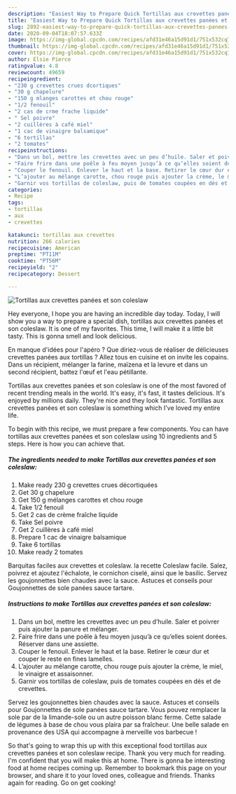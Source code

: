 ```yaml
---
description: "Easiest Way to Prepare Quick Tortillas aux crevettes panées et son coleslaw"
title: "Easiest Way to Prepare Quick Tortillas aux crevettes panées et son coleslaw"
slug: 2892-easiest-way-to-prepare-quick-tortillas-aux-crevettes-panees-et-son-coleslaw
date: 2020-09-04T18:07:57.633Z
image: https://img-global.cpcdn.com/recipes/afd31e46a15d91d1/751x532cq70/tortillas-aux-crevettes-panees-et-son-coleslaw-photo-principale-de-la-recette.jpg
thumbnail: https://img-global.cpcdn.com/recipes/afd31e46a15d91d1/751x532cq70/tortillas-aux-crevettes-panees-et-son-coleslaw-photo-principale-de-la-recette.jpg
cover: https://img-global.cpcdn.com/recipes/afd31e46a15d91d1/751x532cq70/tortillas-aux-crevettes-panees-et-son-coleslaw-photo-principale-de-la-recette.jpg
author: Elsie Pierce
ratingvalue: 4.8
reviewcount: 49659
recipeingredient:
- "230 g crevettes crues dcortiques"
- "30 g chapelure"
- "150 g mlanges carottes et chou rouge"
- "1/2 fenouil"
- "2 cas de crme frache liquide"
- " Sel poivre"
- "2 cuillères à café miel"
- "1 cac de vinaigre balsamique"
- "6 tortillas"
- "2 tomates"
recipeinstructions:
- "Dans un bol, mettre les crevettes avec un peu d’huile. Saler et poivrer puis ajouter la panure et mélanger."
- "Faire frire dans une poêle à feu moyen jusqu’à ce qu’elles soient dorées. Réserver dans une assiette."
- "Couper le fenouil. Enlever le haut et la base. Retirer le cœur dur et couper le reste en fines lamelles."
- "L’ajouter au mélange carotte, chou rouge puis ajouter la crème, le miel, le vinaigre et assaisonner."
- "Garnir vos tortillas de coleslaw, puis de tomates coupées en dés et de crevettes."
categories:
- Recipe
tags:
- tortillas
- aux
- crevettes

katakunci: tortillas aux crevettes 
nutrition: 266 calories
recipecuisine: American
preptime: "PT11M"
cooktime: "PT56M"
recipeyield: "2"
recipecategory: Dessert

---
```



![Tortillas aux crevettes panées et son coleslaw](https://img-global.cpcdn.com/recipes/afd31e46a15d91d1/751x532cq70/tortillas-aux-crevettes-panees-et-son-coleslaw-photo-principale-de-la-recette.jpg)

Hey everyone, I hope you are having an incredible day today. Today, I will show you a way to prepare a special dish, tortillas aux crevettes panées et son coleslaw. It is one of my favorites. This time, I will make it a little bit tasty. This is gonna smell and look delicious.

En manque d&#39;idées pour l&#39;apéro ? Que diriez-vous de réaliser de délicieuses crevettes panées aux tortillas ? Allez tous en cuisine et on invite les copains. Dans un récipient, mélanger la farine, maïzena et la levure et dans un second récipient, battez l&#39;œuf et l&#39;eau pétillante.

Tortillas aux crevettes panées et son coleslaw is one of the most favored of recent trending meals in the world. It's easy, it's fast, it tastes delicious. It's enjoyed by millions daily. They're nice and they look fantastic. Tortillas aux crevettes panées et son coleslaw is something which I've loved my entire life.


To begin with this recipe, we must prepare a few components. You can have tortillas aux crevettes panées et son coleslaw using 10 ingredients and 5 steps. Here is how you can achieve that.

<!--inarticleads1-->

##### The ingredients needed to make Tortillas aux crevettes panées et son coleslaw:

1. Make ready 230 g crevettes crues décortiquées
1. Get 30 g chapelure
1. Get 150 g mélanges carottes et chou rouge
1. Take 1/2 fenouil
1. Get 2 cas de crème fraîche liquide
1. Take  Sel poivre
1. Get 2 cuillères à café miel
1. Prepare 1 cac de vinaigre balsamique
1. Take 6 tortillas
1. Make ready 2 tomates


Barquitas faciles aux crevettes et coleslaw. la recette Coleslaw facile. Salez, poivrez et ajoutez l&#39;échalote, le cornichon ciselé, ainsi que le basilic. Servez les goujonnettes bien chaudes avec la sauce. Astuces et conseils pour Goujonnettes de sole panées sauce tartare. 

<!--inarticleads2-->

##### Instructions to make Tortillas aux crevettes panées et son coleslaw:

1. Dans un bol, mettre les crevettes avec un peu d’huile. Saler et poivrer puis ajouter la panure et mélanger.
1. Faire frire dans une poêle à feu moyen jusqu’à ce qu’elles soient dorées. Réserver dans une assiette.
1. Couper le fenouil. Enlever le haut et la base. Retirer le cœur dur et couper le reste en fines lamelles.
1. L’ajouter au mélange carotte, chou rouge puis ajouter la crème, le miel, le vinaigre et assaisonner.
1. Garnir vos tortillas de coleslaw, puis de tomates coupées en dés et de crevettes.


Servez les goujonnettes bien chaudes avec la sauce. Astuces et conseils pour Goujonnettes de sole panées sauce tartare. Vous pouvez remplacer la sole par de la limande-sole ou un autre poisson blanc ferme. Cette salade de légumes à base de chou vous plaira par sa fraîcheur. Une belle salade en provenance des USA qui accompagne à merveille vos barbecue ! 

So that's going to wrap this up with this exceptional food tortillas aux crevettes panées et son coleslaw recipe. Thank you very much for reading. I'm confident that you will make this at home. There is gonna be interesting food at home recipes coming up. Remember to bookmark this page on your browser, and share it to your loved ones, colleague and friends. Thanks again for reading. Go on get cooking!
